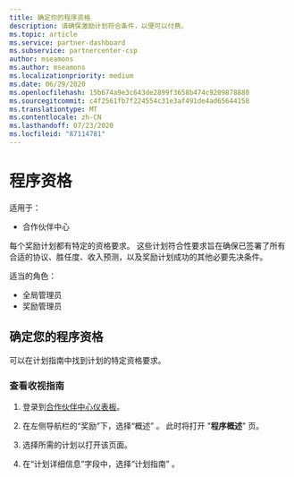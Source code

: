 ```yaml
---
title: 确定你的程序资格
description: 请确保激励计划符合条件，以便可以付费。
ms.topic: article
ms.service: partner-dashboard
ms.subservice: partnercenter-csp
author: mseamons
ms.author: mseamons
ms.localizationpriority: medium
ms.date: 06/29/2020
ms.openlocfilehash: 15b674a9e3c643de2899f3658b474c9209878880
ms.sourcegitcommit: c4f2561fb7f224554c31e3af491de4ad65644158
ms.translationtype: MT
ms.contentlocale: zh-CN
ms.lasthandoff: 07/23/2020
ms.locfileid: "87114781"
---
```

# <a name="program-eligibility"></a>程序资格

适用于：

- 合作伙伴中心

每个奖励计划都有特定的资格要求。 这些计划符合性要求旨在确保已签署了所有合适的协议、胜任度、收入预测，以及奖励计划成功的其他必要先决条件。

适当的角色：

- 全局管理员
- 奖励管理员

## <a name="determining-your-program-eligibility"></a>确定您的程序资格

可以在计划指南中找到计划的特定资格要求。 

### <a name="to-see-your-program-guide"></a>查看收视指南

1. 登录到[合作伙伴中心仪表板](https://partner.microsoft.com/dashboard/)。

2. 在左侧导航栏的“奖励”下，选择“概述” 。 此时将打开 "**程序概述**" 页。

3. 选择所需的计划以打开该页面。

4. 在“计划详细信息”字段中，选择“计划指南” 。
